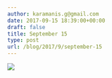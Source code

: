 ```yaml
---
author: karamanis.g@gmail.com
date: 2017-09-15 18:39:00+00:00
draft: false
title: September 15
type: post
url: /blog/2017/9/september-15
---
```




  
   ![](/images/2017-09-15-20179september-15/IMG_2267.jpg)

  


